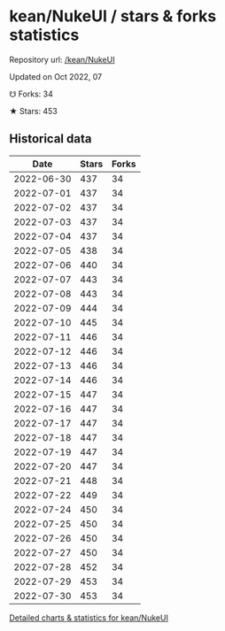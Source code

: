 # kean/NukeUI / stars & forks statistics

Repository url: [/kean/NukeUI](https://github.com/kean/NukeUI)

Updated on Oct 2022, 07

☋ Forks: 34

★ Stars: 453

## Historical data
| Date | Stars | Forks |
|------|-------|-------|
| 2022-06-30 | 437 | 34 | 
| 2022-07-01 | 437 | 34 | 
| 2022-07-02 | 437 | 34 | 
| 2022-07-03 | 437 | 34 | 
| 2022-07-04 | 437 | 34 | 
| 2022-07-05 | 438 | 34 | 
| 2022-07-06 | 440 | 34 | 
| 2022-07-07 | 443 | 34 | 
| 2022-07-08 | 443 | 34 | 
| 2022-07-09 | 444 | 34 | 
| 2022-07-10 | 445 | 34 | 
| 2022-07-11 | 446 | 34 | 
| 2022-07-12 | 446 | 34 | 
| 2022-07-13 | 446 | 34 | 
| 2022-07-14 | 446 | 34 | 
| 2022-07-15 | 447 | 34 | 
| 2022-07-16 | 447 | 34 | 
| 2022-07-17 | 447 | 34 | 
| 2022-07-18 | 447 | 34 | 
| 2022-07-19 | 447 | 34 | 
| 2022-07-20 | 447 | 34 | 
| 2022-07-21 | 448 | 34 | 
| 2022-07-22 | 449 | 34 | 
| 2022-07-24 | 450 | 34 | 
| 2022-07-25 | 450 | 34 | 
| 2022-07-26 | 450 | 34 | 
| 2022-07-27 | 450 | 34 | 
| 2022-07-28 | 452 | 34 | 
| 2022-07-29 | 453 | 34 | 
| 2022-07-30 | 453 | 34 | 


[Detailed charts & statistics for kean/NukeUI](https://reviewgithub.com/rep/kean/NukeUI)
